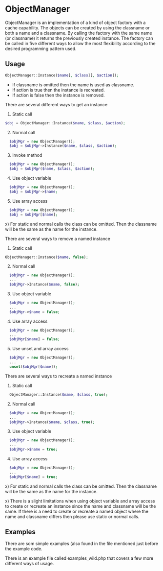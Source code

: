 # ObjectManager
ObjectManager is an implementation of a kind of object factory with a cache
capability. The objects can be created by using the classname or both a name
and a classname. By calling the factory with the same name (or classname) it
returns the previously created instance.
The factory can be called in five different ways to allow the most flexibility
according to the desired programming pattern used. 


## Usage
```php
ObjectManager::Instance($name[, $class][, $action]);
```
* If classname is omitted then the name is used as classname.
* If action is true then the instance is recreated.
* If action is false then the instance is removed.


There are several different ways to get an instance
1. Static call
```php
$obj = ObjectManager::Instance($name, $class, $action);
```
2. Normal call
```php
  $objMgr = new ObjectManager();
  $obj = $objMgr->Instance($name, $class, $action);
```
3. Invoke method
```php
  $objMgr = new ObjectManager();
  $obj = $objMgr($name, $class, $action);
```
4. Use object variable
```php
  $objMgr = new ObjectManager();
  $obj = $objMgr->$name;
```
5. Use array access
```php
  $objMgr = new ObjectManager();
  $obj = $objMgr[$name];
```
x) For static and normal calls the class can be omitted. Then the classname
will be the same as the name for the instance.


There are several ways to remove a named instance
1. Static call
 ```php
 ObjectManager::Instance($name, false);
```
2. Normal call
```php
  $objMgr = new ObjectManager();
  ...
  $objMgr->Instance($name, false);
```
3. Use object variable
```php
  $objMgr = new ObjectManager();
  ...
  $objMgr->$name = false;
```
4. Use array access
```php
  $objMgr = new ObjectManager();
  ...
  $objMgr[$name] = false;
```
5. Use unset and array access
```php
  $objMgr = new ObjectManager();
  ...
  unset($objMgr[$name]);
```

There are several ways to recreate a named instance

1. Static call
```php
  ObjectManager::Instance($name, $class, true);
```
2. Normal call
```php
  $objMgr = new ObjectManager();
  ...
  $objMgr->Instance($name, $class, true);
```
3. Use object variable
```php
  $objMgr = new ObjectManager();
  ...
  $objMgr->$name = true;
```
4. Use array access
```php
  $objMgr = new ObjectManager();
  ...
  $objMgr[$name] = true;
```
x) For static and normal calls the class can be omitted. Then the classname
will be the same as the name for the instance.

x) There is a slight limitations when using object variable and array access to
create or recreate an instance since the name and classname will be the same.
If there is a need to create or recreate a named object where the name and
classname differs then please use static or normal calls.




## Examples
There are som simple examples (also found in the file mentioned just before the
example code.

There is an example file called examples_wild.php that covers a few more
different ways of usage.